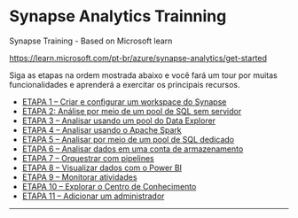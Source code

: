 # **Synapse Analytics Trainning**
Synapse Training - Based on Microsoft learn

https://learn.microsoft.com/pt-br/azure/synapse-analytics/get-started


Siga as etapas na ordem mostrada abaixo e você fará um tour por muitas funcionalidades e aprenderá a exercitar os principais recursos.

- [ETAPA 1 – Criar e configurar um workspace do Synapse](https://github.com/flavioafarias/synapse_trainning/blob/main/etapa_1.md)
- [ETAPA 2: Análise por meio de um pool de SQL sem servidor](https://github.com/flavioafarias/synapse_trainning/blob/main/etapa_2.md)
- [ETAPA 3 – Analisar usando um pool do Data Explorer](https://github.com/flavioafarias/synapse_trainning/blob/main/etapa_3.md)
- [ETAPA 4 – Analisar usando o Apache Spark](https://github.com/flavioafarias/synapse_trainning/blob/main/etapa_4.md)
- [ETAPA 5 – Analisar por meio de um pool de SQL dedicado](https://github.com/flavioafarias/synapse_trainning/blob/main/etapa_5.md)
- [ETAPA 6 – Analisar dados em uma conta de armazenamento](https://github.com/flavioafarias/synapse_trainning/blob/main/etapa_6.md)
- [ETAPA 7 – Orquestrar com pipelines](https://github.com/flavioafarias/synapse_trainning/blob/main/etapa_7.md)
- [ETAPA 8 – Visualizar dados com o Power BI](https://github.com/flavioafarias/synapse_trainning/blob/main/etapa_8.md)
- [ETAPA 9 – Monitorar atividades](https://github.com/flavioafarias/synapse_trainning/blob/main/etapa_9.md)
- [ETAPA 10 – Explorar o Centro de Conhecimento](https://github.com/flavioafarias/synapse_trainning/blob/main/etapa_10.md)
- [ETAPA 11 – Adicionar um administrador](https://github.com/flavioafarias/synapse_trainning/blob/main/etapa_11.md)

---
